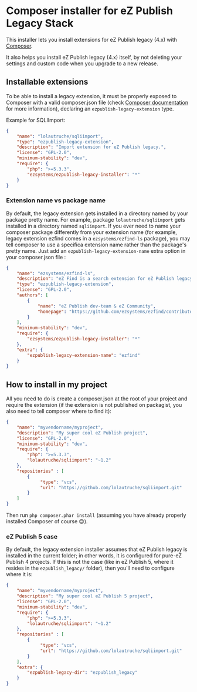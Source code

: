 # Composer installer for eZ Publish Legacy Stack

This installer lets you install extensions for eZ Publish legacy (4.x) with [Composer](http://getcomposer.org).

It also helps you install eZ Publish legacy (4.x) itself, by not deleting your settings and custom code
when you upgrade to a new release.

## Installable extensions
To be able to install a legacy extension, it must be properly exposed to Composer with a valid composer.json file
(check [Composer documentation](http://getcomposer.org/doc/) for more information), declaring an `ezpublish-legacy-extension` type.

Example for SQLIImport:

```json
{
    "name": "lolautruche/sqliimport",
    "type": "ezpublish-legacy-extension",
    "description": "Import extension for eZ Publish legacy.",
    "license": "GPL-2.0",
    "minimum-stability": "dev",
    "require": {
        "php": ">=5.3.3",
        "ezsystems/ezpublish-legacy-installer": "*"
    }
}
```

### Extension name vs package name
By default, the legacy extension gets installed in a directory named by your package pretty name. For example, package `lolautruche/sqliimport` gets installed in a directory named `sqliimport`.
If you ever need to name your composer package differently from your extension name (for example, legacy extension ezfind comes in a `ezsystems/ezfind-ls` package), you may tell composer to use a specifica extension name rather than the package's pretty name. Just add an `ezpublish-legacy-extension-name` extra option in your composer.json file :

```json
{
    "name": "ezsystems/ezfind-ls",
    "description": "eZ Find is a search extension for eZ Publish legacy, providing more functionality and better results than the default search in eZ Publish.",
    "type": "ezpublish-legacy-extension",
    "license": "GPL-2.0",
    "authors": [
        {
            "name": "eZ Publish dev-team & eZ Community",
            "homepage": "https://github.com/ezsystems/ezfind/contributors"
        }
    ],
    "minimum-stability": "dev",
    "require": {
        "ezsystems/ezpublish-legacy-installer": "*"
    },
    "extra": {
        "ezpublish-legacy-extension-name": "ezfind"
    }
}

```

## How to install in my project
All you need to do is create a composer.json at the root of your project and require the extension
(if the extension is not published on packagist, you also need to tell composer where to find it):

```json
{
    "name": "myvendorname/myproject",
    "description": "My super cool eZ Publish project",
    "license": "GPL-2.0",
    "minimum-stability": "dev",
    "require": {
        "php": ">=5.3.3",
        "lolautruche/sqliimport": "~1.2"
    },
    "repositories" : [
        {
             "type": "vcs",
             "url": "https://github.com/lolautruche/sqliimport.git"
        }
    ]
}
```

Then run `php composer.phar install` (assuming you have already properly installed Composer of course :wink:).

### eZ Publish 5 case
By default, the legacy extension installer assumes that eZ Publish legacy is installed in the current folder; in other
words, it is configured for pure-eZ Publish 4 projects.
If this is not the case (like in eZ Publish 5, where it resides in the `ezpublish_legacy/` folder), then you'll need to configure where it is:

```json
{
    "name": "myvendorname/myproject",
    "description": "My super cool eZ Publish 5 project",
    "license": "GPL-2.0",
    "minimum-stability": "dev",
    "require": {
        "php": ">=5.3.3",
        "lolautruche/sqliimport": "~1.2"
    },
    "repositories" : [
        {
             "type": "vcs",
             "url": "https://github.com/lolautruche/sqliimport.git"
        }
    ],
    "extra": {
        "ezpublish-legacy-dir": "ezpublish_legacy"
    }
}
```
